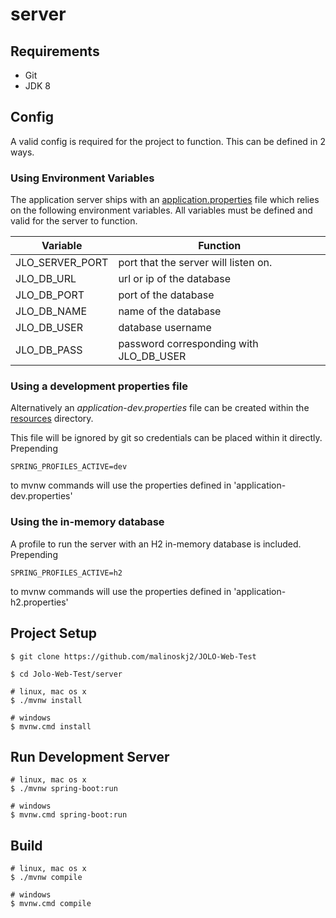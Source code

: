 # server

## Requirements
- Git 
- JDK 8

## Config
A valid config is required for the project to function. This can be defined in 2 ways.

### Using Environment Variables
The application server ships with an [application.properties](src/main/resources/application.properties) file which relies on the following environment variables.
All variables must be defined and valid for the server to function.

| Variable        | Function                                | 
|-----------------|-----------------------------------------|
| JLO_SERVER_PORT | port that the server will listen on.    |
| JLO_DB_URL      | url or ip of the database               | 
| JLO_DB_PORT     | port of the database                    |
| JLO_DB_NAME     | name of the database                    |
| JLO_DB_USER     | database username                       |
| JLO_DB_PASS     | password corresponding with JLO_DB_USER |

### Using a development properties file
Alternatively an *application-dev.properties* file can be created within the [resources](src/main/resources) directory.

This file will be ignored by git so credentials can be placed within it directly. 
Prepending
```console
SPRING_PROFILES_ACTIVE=dev
``` 
to mvnw commands will use the properties defined in 'application-dev.properties' 

### Using the in-memory database
A profile to run the server with an H2 in-memory database is included.
Prepending
```console
SPRING_PROFILES_ACTIVE=h2
``` 
to mvnw commands will use the properties defined in 'application-h2.properties' 

## Project Setup
```console
$ git clone https://github.com/malinoskj2/JOLO-Web-Test

$ cd Jolo-Web-Test/server

# linux, mac os x
$ ./mvnw install

# windows
$ mvnw.cmd install
```

## Run Development Server
```console
# linux, mac os x
$ ./mvnw spring-boot:run

# windows
$ mvnw.cmd spring-boot:run
```

## Build
```console
# linux, mac os x
$ ./mvnw compile

# windows
$ mvnw.cmd compile
```
